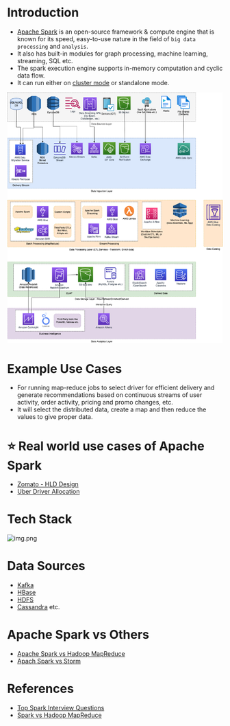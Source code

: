 # Introduction
- [Apache Spark](https://spark.apache.org) is an open-source framework & compute engine that is known for its speed, easy-to-use nature in the field of `big data processing` and `analysis`.
- It also has built-in modules for graph processing, machine learning, streaming, SQL etc.
- The spark execution engine supports in-memory computation and cyclic data flow.
- It can run either on [cluster mode](../../0_SystemGlossaries/Scalability/ServersCluster.md) or standalone mode.

![](../../../3_HLDDesignProblemsUC/AWS_ModernDataArchitecture/AWS-Data-Architecture-ETL-OLTP-OLAP-DataLake.png)

# Example Use Cases
- For running map-reduce jobs to select driver for efficient delivery and generate recommendations based on continuous streams of user activity, order activity, pricing and promo changes, etc.
- It will select the distributed data, create a map and then reduce the values to give proper data.

# :star: Real world use cases of Apache Spark
- [Zomato - HLD Design](../../../3_HLDDesignProblemsUC/HLD_FoodOrderingZomatoSwiggy/Readme.md)
- [Uber Driver Allocation](../../../3_HLDDesignProblemsUC/HLD_DriverAllocationUberGoJek/DriverAllocationDesignProblem.md)

# Tech Stack

![img.png](https://www.altexsoft.com/media/2021/06/word-image-14.png)

# Data Sources
- [Kafka](../../4_MessageBrokers/Kafka/Readme.md)
- [HBase](../../3_DatabaseComponents/NoSQL-Databases/WideColumnDB/ApacheHBase.md)
- [HDFS](../../9_FileStorage/ApacheHDFS.md) 
- [Cassandra](../../3_DatabaseComponents/NoSQL-Databases/WideColumnDB/ApacheCasandra.md) etc.

# Apache Spark vs Others
- [Apache Spark vs Hadoop MapReduce](ApacheSparkVsMapReduce.md) 
- [Apach Spark vs Storm](StreamProcessing/ApacheStorm.md#apachestorm-vs-spark)

# References
- [Top Spark Interview Questions](https://www.interviewbit.com/spark-interview-questions/)
- [Spark vs Hadoop MapReduce](https://www.integrate.io/blog/apache-spark-vs-hadoop-mapreduce/)